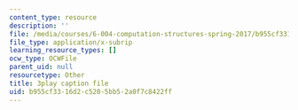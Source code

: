 ```yaml
---
content_type: resource
description: ''
file: /media/courses/6-004-computation-structures-spring-2017/b955cf3316d2c5205bb52a0f7c8422ff_ckZo366TWGk.srt
file_type: application/x-subrip
learning_resource_types: []
ocw_type: OCWFile
parent_uid: null
resourcetype: Other
title: 3play caption file
uid: b955cf33-16d2-c520-5bb5-2a0f7c8422ff
---
```

